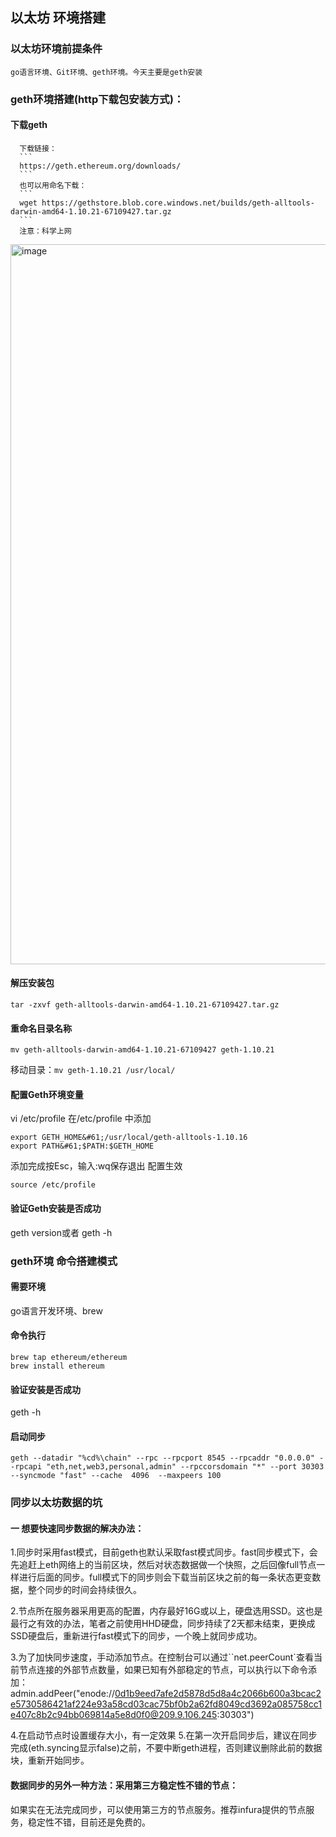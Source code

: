 ## 以太坊 环境搭建
### 以太坊环境前提条件
    go语言环境、Git环境、geth环境。今天主要是geth安装
### geth环境搭建(http下载包安装方式)：
#### 下载geth
      下载链接：
      ``` 
      https://geth.ethereum.org/downloads/ 
      ```
      也可以用命名下载：
      ```  
      wget https://gethstore.blob.core.windows.net/builds/geth-alltools-darwin-amd64-1.10.21-67109427.tar.gz 
      ```
      注意：科学上网
<img width="1152" alt="image" src="https://user-images.githubusercontent.com/111756902/188559388-3579a4cc-df9b-41a2-bb8f-dcbcd937c73e.png">

#### 解压安装包
```
tar -zxvf geth-alltools-darwin-amd64-1.10.21-67109427.tar.gz
```
#### 重命名目录名称

```
mv geth-alltools-darwin-amd64-1.10.21-67109427 geth-1.10.21
```
移动目录：``` mv geth-1.10.21 /usr/local/ ```
#### 配置Geth环境变量

vi /etc/profile
在/etc/profile 中添加
```
export GETH_HOME&#61;/usr/local/geth-alltools-1.10.16
export PATH&#61;$PATH:$GETH_HOME
```
添加完成按Esc，输入:wq保存退出
配置生效
```
source /etc/profile
```
#### 验证Geth安装是否成功
geth version或者 geth -h

### geth环境 命令搭建模式
#### 需要环境
go语言开发环境、brew
#### 命令执行
```
brew tap ethereum/ethereum
brew install ethereum
```
#### 验证安装是否成功
geth -h
#### 启动同步
```
geth --datadir "%cd%\chain" --rpc --rpcport 8545 --rpcaddr "0.0.0.0" --rpcapi "eth,net,web3,personal,admin" --rpccorsdomain "*" --port 30303 --syncmode "fast" --cache  4096  --maxpeers 100
```

### 同步以太坊数据的坑
#### 一 想要快速同步数据的解决办法：
1.同步时采用fast模式，目前geth也默认采取fast模式同步。fast同步模式下，会先追赶上eth网络上的当前区块，然后对状态数据做一个快照，之后回像full节点一样进行后面的同步。full模式下的同步则会下载当前区块之前的每一条状态更变数据，整个同步的时间会持续很久。

2.节点所在服务器采用更高的配置，内存最好16G或以上，硬盘选用SSD。这也是最行之有效的办法，笔者之前使用HHD硬盘，同步持续了2天都未结束，更换成SSD硬盘后，重新进行fast模式下的同步，一个晚上就同步成功。

3.为了加快同步速度，手动添加节点。在控制台可以通过``net.peerCount`查看当前节点连接的外部节点数量，如果已知有外部稳定的节点，可以执行以下命令添加： admin.addPeer("enode://0d1b9eed7afe2d5878d5d8a4c2066b600a3bcac2e5730586421af224e93a58cd03cac75bf0b2a62fd8049cd3692a085758cc1e407c8b2c94bb069814a5e8d0f0@209.9.106.245:30303")

4.在启动节点时设置缓存大小，有一定效果
5.在第一次开启同步后，建议在同步完成(eth.syncing显示false)之前，不要中断geth进程，否则建议删除此前的数据块，重新开始同步。

#### 数据同步的另外一种方法：采用第三方稳定性不错的节点：
   如果实在无法完成同步，可以使用第三方的节点服务。推荐infura提供的节点服务，稳定性不错，目前还是免费的。
